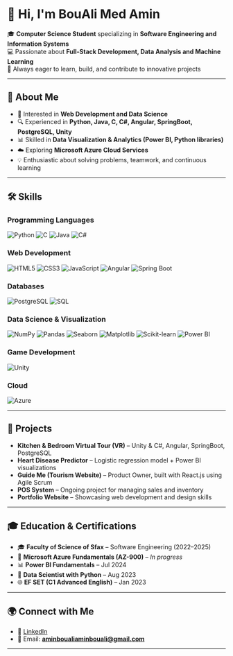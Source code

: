 # 👋 Hi, I'm BouAli Med Amin  

🎓 **Computer Science Student** specializing in **Software Engineering and Information Systems**  
💻 Passionate about **Full-Stack Development, Data Analysis and Machine Learning**  
🚀 Always eager to learn, build, and contribute to innovative projects  

---

## 🌟 About Me
- 🎯 Interested in **Web Development and Data Science**  
- 🔍 Experienced in **Python, Java, C, C#, Angular, SpringBoot, PostgreSQL, Unity**  
- 📊 Skilled in **Data Visualization & Analytics (Power BI, Python libraries)**  
- ☁️ Exploring **Microsoft Azure Cloud Services**  
- 💡 Enthusiastic about solving problems, teamwork, and continuous learning  

---

## 🛠️ Skills

### Programming Languages  
![Python](https://img.shields.io/badge/Python-3776AB?style=for-the-badge&logo=python&logoColor=white)
![C](https://img.shields.io/badge/C-00599C?style=for-the-badge&logo=c&logoColor=white)
![Java](https://img.shields.io/badge/Java-ED8B00?style=for-the-badge&logo=openjdk&logoColor=white)
![C#](https://img.shields.io/badge/C%23-239120?style=for-the-badge&logo=c-sharp&logoColor=white)

### Web Development  
![HTML5](https://img.shields.io/badge/HTML5-E34F26?style=for-the-badge&logo=html5&logoColor=white)
![CSS3](https://img.shields.io/badge/CSS3-1572B6?style=for-the-badge&logo=css3&logoColor=white)
![JavaScript](https://img.shields.io/badge/JavaScript-F7DF1E?style=for-the-badge&logo=javascript&logoColor=black)
![Angular](https://img.shields.io/badge/Angular-DD0031?style=for-the-badge&logo=angular&logoColor=white)
![Spring Boot](https://img.shields.io/badge/Spring%20Boot-6DB33F?style=for-the-badge&logo=springboot&logoColor=white)

### Databases  
![PostgreSQL](https://img.shields.io/badge/PostgreSQL-316192?style=for-the-badge&logo=postgresql&logoColor=white)
![SQL](https://img.shields.io/badge/SQL-4479A1?style=for-the-badge&logo=database&logoColor=white)

### Data Science & Visualization  
![NumPy](https://img.shields.io/badge/Numpy-013243?style=for-the-badge&logo=numpy&logoColor=white)
![Pandas](https://img.shields.io/badge/Pandas-150458?style=for-the-badge&logo=pandas&logoColor=white)
![Seaborn](https://img.shields.io/badge/Seaborn-3776AB?style=for-the-badge&logo=python&logoColor=white)
![Matplotlib](https://img.shields.io/badge/Matplotlib-0C55A5?style=for-the-badge&logo=plotly&logoColor=white)
![Scikit-learn](https://img.shields.io/badge/Scikit--learn-F7931E?style=for-the-badge&logo=scikit-learn&logoColor=white)
![Power BI](https://img.shields.io/badge/Power%20BI-F2C811?style=for-the-badge&logo=powerbi&logoColor=black)

### Game Development  
![Unity](https://img.shields.io/badge/Unity-100000?style=for-the-badge&logo=unity&logoColor=white)

### Cloud  
![Azure](https://img.shields.io/badge/Microsoft%20Azure-0078D4?style=for-the-badge&logo=microsoftazure&logoColor=white)

---

## 📌 Projects

- **Kitchen & Bedroom Virtual Tour (VR)** – Unity & C#, Angular, SpringBoot, PostgreSQL  
- **Heart Disease Predictor** – Logistic regression model + Power BI visualizations  
- **Guide Me (Tourism Website)** – Product Owner, built with React.js using Agile Scrum  
- **POS System** – Ongoing project for managing sales and inventory  
- **Portfolio Website** – Showcasing web development and design skills  

---

## 🎓 Education & Certifications
- 🎓 **Faculty of Science of Sfax** – Software Engineering (2022–2025)  
- 📜 **Microsoft Azure Fundamentals (AZ-900)** – *In progress*  
- 📊 **Power BI Fundamentals** – Jul 2024  
- 🐍 **Data Scientist with Python** – Aug 2023  
- 🌐 **EF SET (C1 Advanced English)** – Jan 2023  

---

## 🌍 Connect with Me  
- 💼 [LinkedIn](https://www.linkedin.com/in/bouali-medamin/)  
- 📧 Email: **aminboualiaminbouali@gmail.com**    

---
